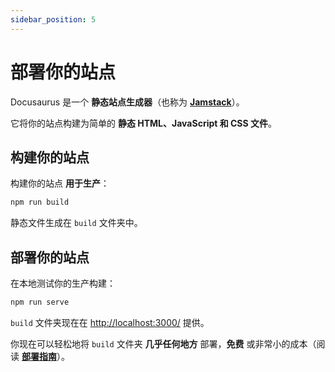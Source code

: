 ```yaml
---
sidebar_position: 5
---
```


# 部署你的站点

Docusaurus 是一个 **静态站点生成器**（也称为 **[Jamstack](https://jamstack.org/)**）。

它将你的站点构建为简单的 **静态 HTML、JavaScript 和 CSS 文件**。

## 构建你的站点

构建你的站点 **用于生产**：

```bash
npm run build
```

静态文件生成在 `build` 文件夹中。

## 部署你的站点

在本地测试你的生产构建：

```bash
npm run serve
```

`build` 文件夹现在在 [http://localhost:3000/](http://localhost:3000/) 提供。

你现在可以轻松地将 `build` 文件夹 **几乎任何地方** 部署，**免费** 或非常小的成本（阅读 **[部署指南](https://docusaurus.io/docs/deployment)**）。
